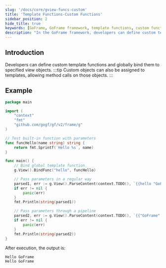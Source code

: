 ```yaml
---
slug: '/docs/core/gview-funcs-custom'
title: 'Template Functions-Custom Functions'
sidebar_position: 2
hide_title: true
keywords: [GoFrame, GoFrame framework, template functions, custom functions, view object, global binding, object assignment, method invocation, pipeline argument passing, template parsing]
description: "In the GoFrame framework, developers can define custom template functions and globally bind them to specified view objects. Additionally, custom objects can be assigned to templates, allowing method calls on these objects. The sample code demonstrates how to define and bind template functions, and how to pass parameters for template parsing in both regular and pipeline ways."
---
```


## Introduction

Developers can define custom template functions and globally bind them to specified view objects.
:::tip
Custom objects can also be assigned to templates, allowing method calls on those objects.
:::
## Example

```go
package main

import (
    "context"
    "fmt"
    "github.com/gogf/gf/v2/frame/g"
)

// Test built-in function with parameters
func funcHello(name string) string {
    return fmt.Sprintf(`Hello %s`, name)
}

func main() {
    // Bind global template function
    g.View().BindFunc("hello", funcHello)

    // Pass parameters in a regular way
    parsed1, err := g.View().ParseContent(context.TODO(), `{{hello "GoFrame"}}`, nil)
    if err != nil {
        panic(err)
    }
    fmt.Println(string(parsed1))

    // Pass parameters through a pipeline
    parsed2, err := g.View().ParseContent(context.TODO(), `{{"GoFrame" | hello}}`, nil)
    if err != nil {
        panic(err)
    }
    fmt.Println(string(parsed2))
}
```

After execution, the output is:

```
Hello GoFrame
Hello GoFrame
```